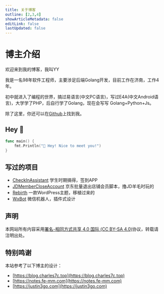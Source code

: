 ```yaml
---
title: 关于博客
outline: [2,3,4]
showArticleMetadata: false
editLink: false
lastUpdated: false
---
```


# 博主介绍

欢迎来到我的博客，我叫YY <sup><Badge type="tip" text="yqchilde" class="small"/></sup>

我是一名98年软件工程师，主要涉足后端Golang开发，目前工作在济南，工作4年。

初中就进入了编程的世界，搞过易语言(中文PC语言)，写过E4A(中文Android语言)，大学学了PHP，后自行学了Golang，现在会写写 Golang+Python+Js。

除了这里，你还可以在[Github](https://github.com/yqchilde)上找到我。

## Hey 👋

```go
func main() {
    fmt.Println("👋 Hey! Nice to meet you!")
}
```

## 写过的项目

* [CheckInAssistant](https://github.com/yqchilde/CheckInAssistant) 学生时期搞得，签到APP <Badge type="tip" text="Golang + UniAPP" />
* [JDMemberCloseAccount](https://github.com/yqchilde/JDMemberCloseAccount) 京东批量退出店铺会员脚本，撸JD羊毛时玩的 <Badge type="tip" text="Python" />
* [Rebirth](https://github.com/yqchilde/rebirth) 一款WordPress主题，移植过来的 <Badge type="tip" text="PHP" />
* [WxBot](https://github.com/yqchilde/wxbot) 微信机器人，插件式设计 <Badge type="tip" text="Golang" />

## 声明

本网站所有内容采用[署名-相同方式共享 4.0 国际 (CC BY-SA 4.0)](https://creativecommons.org/licenses/by/4.0/legalcode.zh-hans)协议，转载请注明出处。

## 特别鸣谢

本站参考了以下博主的设计：

* [https://blog.charles7c.top](https://blog.charles7c.top)
* [https://notes.fe-mm.com](https://notes.fe-mm.com)
* [https://justin3go.com](https://justin3go.com)